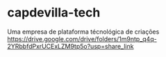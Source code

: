 # capdevilla-tech
Uma empresa de plataforma técnológica de criações
https://drive.google.com/drive/folders/1m9ntp_q4q-2YRbbfdPxrUCExLZM9tp5o?usp=share_link
